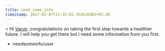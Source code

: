 ```yaml
---
title: need_some_info
timestamp: 2017-02-07T11:35:02.354526982+05:30
---
```


< Hi [Varun](name) ,congratulations on taking the first step towards a healthier future.  I will help you get there but I need some information from you first.
* needsomeinfo/user
